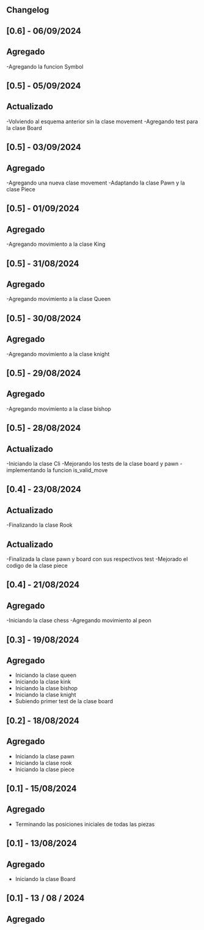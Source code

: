 ## Changelog
## [0.6] - 06/09/2024

## Agregado

-Agregando la funcion Symbol

## [0.5] - 05/09/2024

## Actualizado

-Volviendo al esquema anterior sin la clase movement
-Agregando test para la clase Board

## [0.5] - 03/09/2024

## Agregado

-Agregando una nueva clase movement
-Adaptando la clase Pawn y la clase Piece

## [0.5] - 01/09/2024

## Agregado

-Agregando movimiento a la clase King

## [0.5] - 31/08/2024

## Agregado

-Agregando movimiento a la clase Queen

## [0.5] - 30/08/2024

## Agregado

-Agregando movimiento a la clase knight

## [0.5] - 29/08/2024

## Agregado

-Agregando movimiento a la clase bishop

## [0.5] - 28/08/2024

## Actualizado

-Iniciando la clase Cli
-Mejorando los tests de la clase board y pawn
-implementando la funcion is_valid_move

## [0.4] - 23/08/2024

## Actualizado

-Finalizando la clase Rook

## Actualizado

-Finalizada la clase pawn y board con sus respectivos test
-Mejorado el codigo de la clase piece

## [0.4] - 21/08/2024

## Agregado

-Iniciando la clase chess
-Agregando movimiento al peon

## [0.3] - 19/08/2024

## Agregado

- Iniciando la clase queen
- Iniciando la clase kink
- Iniciando la clase bishop
- Iniciando la clase knight
- Subiendo primer test de la clase board

## [0.2] - 18/08/2024

## Agregado

- Iniciando la clase pawn
- Iniciando la clase rook
- Iniciando la clase piece 

## [0.1] - 15/08/2024

## Agregado

- Terminando las posiciones iniciales de todas las piezas

## [0.1] - 13/08/2024

## Agregado

- Iniciando la clase Board

## [0.1] - 13 / 08 / 2024

## Agregado

